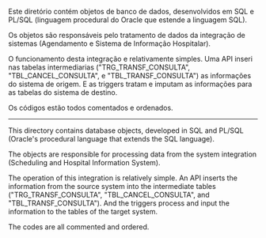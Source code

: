 Este diretório contém objetos de banco de dados, desenvolvidos em SQL e PL/SQL (linguagem procedural do Oracle que estende a linguagem SQL).

Os objetos são responsáveis pelo tratamento de dados da integração de sistemas (Agendamento e Sistema de Informação Hospitalar).

O funcionamento desta integração e relativamente simples. Uma API inseri nas tabelas intermediarias ("TRG_TRANSF_CONSULTA", "TBL_CANCEL_CONSULTA", e "TBL_TRANSF_CONSULTA") as informações do sistema de origem. E as triggers tratam e imputam as informações para as tabelas do sistema de destino.

Os códigos estão todos comentados e ordenados.


---------------------------------------------------------------------------------------------------------


This directory contains database objects, developed in SQL and PL/SQL (Oracle's procedural language that extends the SQL language).

The objects are responsible for processing data from the system integration (Scheduling and Hospital Information System).

The operation of this integration is relatively simple. An API inserts the information from the source system into the intermediate tables ("TRG_TRANSF_CONSULTA", "TBL_CANCEL_CONSULTA", and "TBL_TRANSF_CONSULTA"). And the triggers process and input the information to the tables of the target system.

The codes are all commented and ordered.
